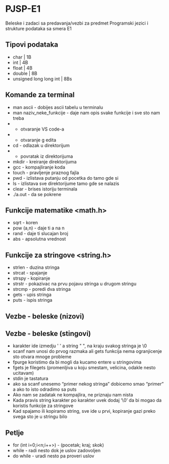# PJSP-E1
Beleske i zadaci sa predavanja/vezbi za predmet Programski jezici i strukture podataka sa smera E1

## Tipovi podataka

- char     | 1B
- int      | 4B
- float    | 4B
- double   | 8B
- unsigned long long int | 8Bs

## Komande za terminal

- man ascii - dobijes ascii tabelu u terminalu
- man naziv_neke_funkcije - daje nam opis svake funkcije i sve sto nam treba
-  - otvaranje VS code-a
-  - otvaranje g edita
- cd - odlazak u direktorijum
-  - povratak iz direktorijuma
- mkdir - kreiranje direktorijuma
- gcc - kompajliranje koda
- touch - pravljenje praznog fajla
- pwd - izlistava putanju od pocetka do tamo gde si 
- ls - izlistava sve direktorijume tamo gde se nalazis 
- clear - brises istoriju terminala
- ./a.out - da se pokrene

## Funkcije matematike <math.h>

- sqrt - koren
- pow (a,n) - daje ti a na n
- rand - daje ti slucajan broj
- abs - apsolutna vrednost

## Funkcije za stringove <string.h>

- strlen - duzina stringa
- strcat - spajanje
- strspy - kopiranje
- strstr - pokazivac na prvu pojavu stringa u drugom stringu
- strcmp - poredi dva stringa
- gets - upis stringa
- puts - ispis stringa

## Vezbe - beleske (nizovi)

## Vezbe - beleske (stingovi)

- karakter ide izmedju ' ' a string " ", na kraju svakog stringa je \0
- scanf nam unosi do prvog razmaka ali gets funkcija nema ogranjicenje sto otvara mnoge probleme 
- fpurge koristimo da bi mogli da kucamo entere u stringovima 
- fgets je filegets (promenljiva u koju smestam, velicina, odakle nesto ucitavam)
- stdin je tastatura
- ako sa scanf unesemo “primer nekog stringa” dobicemo smao “primer” a ako to isto odradimo sa puts 
- Ako nam se zadatak ne kompajlira, ne priznaju nam nista
- Kada pravis string karakter po  karakter uvek dodaj ‘\0’ da bi mogao da koristis funkcije za stringove
- Kad spajamo ili kopiramo string, sve ide u prvi, kopiranje gazi preko svega sto je u stringu bilo 

## Petlje

- for (int i=0;i<n;i++>) - (pocetak; kraj; skok)
- while - radi nesto dok je uslov zadovoljen
- do while - uradi nesto pa proveri uslov